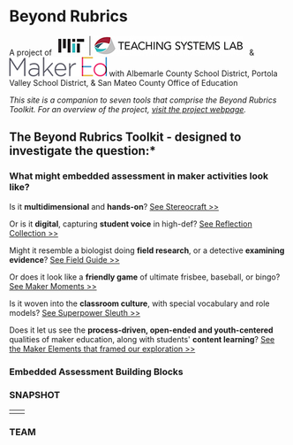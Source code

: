 # **Beyond Rubrics**

A project of &nbsp; ![Image](/assets/images/logo-TSL.jpg) &nbsp; & &nbsp; ![Image](/assets/images/logo-makered.png) with Albemarle County School District, Portola Valley School District, & San Mateo County Office of Education

*This site is a companion to seven tools that comprise the Beyond Rubrics Toolkit.  For an overview of the project, [visit the project webpage](https://tsl.mit.edu/projects/beyond-rubrics/).*

## **The Beyond Rubrics Toolkit** - designed to investigate the question:*

### What might embedded assessment in maker activities look like?

Is it **multidimensional** and **hands-on**? [See Stereocraft >>](/stereocraft/www.md)

Or is it **digital**, capturing **student voice** in high-def? [See Reflection Collection >>](/reflection-collection/www.md)

Might it resemble a biologist doing **field research**, or a detective **examining evidence**?  [See Field Guide >>](/field-guide/www.md)

Or does it look like a **friendly game** of ultimate frisbee, baseball, or bingo? [See Maker Moments >>](/maker-moments/www.md)

Is it woven into the **classroom culture**, with special vocabulary and role models? [See Superpower Sleuth >>](/superpower-sleuth/www.md)

Does it let us see the **process-driven, open-ended and youth-centered** qualities of maker education, along with students' **content learning**?
[See the Maker Elements that framed our exploration >>](/maker-elements/www.md)

### **Embedded Assessment Building Blocks**

### SNAPSHOT

 |  |  |
------------ | ------------- |  
 |  |  

 ### TEAM
